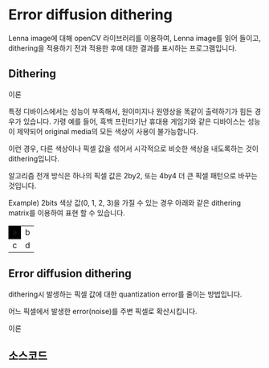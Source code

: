 # Error diffusion dithering

Lenna image에 대해 openCV 라이브러리를 이용하여, Lenna image를 읽어 들이고, dithering을 적용하기 전과 적용한 후에 대한 결과를 표시하는
프로그램입니다.

## Dithering

이론

특정 디바이스에서는 성능이 부족해서, 원이미지나 원영상을 똑같이 출력하기가 힘든 경우가 있습니다. 가령 예를 들어, 흑백 프린터기난 휴대용 게임기와 같은 디바이스는 성능이 제약되어
original media의 모든 색상이 사용이 불가능합니다.

이런 경우, 다른 색상이나 픽셀 값을 섞어서 시각적으로 비슷한 색상을 내도록하는 것이 dithering입니다.

알고리즘 전개 방식은 하나의 픽셀 값은 2by2, 또는 4by4 더 큰 픽셀 패턴으로 바꾸는 것입니다.

Example) 2bits 색상 값(0, 1, 2, 3)을 가질 수 있는 경우 아래와 같은 dithering matrix를 이용하여 표현 할 수 있습니다.

<table>
<tr>
<td bgcolor="black">a</td>
<td>b</td>
</tr>
<tr>
<td>c</td>
<td>d</td>
</tr>
</table>

## Error diffusion dithering

dithering시 발생하는 픽셀 값에 대한 quantization error를 줄이는 방법입니다.

어느 픽셀에서 발생한 error(noise)를 주변 픽셀로 확산시킵니다.


이론

## 소스코드

